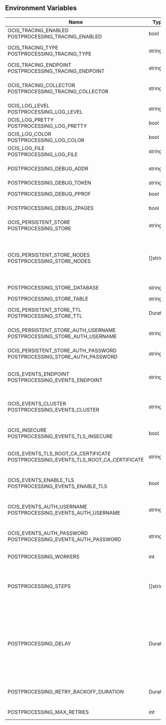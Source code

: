 ## Environment Variables

| Name | Type | Default Value | Description |
|------|------|---------------|-------------|
| OCIS_TRACING_ENABLED<br/>POSTPROCESSING_TRACING_ENABLED | bool | false | Activates tracing.|
| OCIS_TRACING_TYPE<br/>POSTPROCESSING_TRACING_TYPE | string |  | The type of tracing. Defaults to '', which is the same as 'jaeger'. Allowed tracing types are 'jaeger', 'otlp' and '' as of now.|
| OCIS_TRACING_ENDPOINT<br/>POSTPROCESSING_TRACING_ENDPOINT | string |  | The endpoint of the tracing agent.|
| OCIS_TRACING_COLLECTOR<br/>POSTPROCESSING_TRACING_COLLECTOR | string |  | The HTTP endpoint for sending spans directly to a collector, i.e. http://jaeger-collector:14268/api/traces. Only used if the tracing endpoint is unset.|
| OCIS_LOG_LEVEL<br/>POSTPROCESSING_LOG_LEVEL | string |  | The log level. Valid values are: 'panic', 'fatal', 'error', 'warn', 'info', 'debug', 'trace'.|
| OCIS_LOG_PRETTY<br/>POSTPROCESSING_LOG_PRETTY | bool | false | Activates pretty log output.|
| OCIS_LOG_COLOR<br/>POSTPROCESSING_LOG_COLOR | bool | false | Activates colorized log output.|
| OCIS_LOG_FILE<br/>POSTPROCESSING_LOG_FILE | string |  | The path to the log file. Activates logging to this file if set.|
| POSTPROCESSING_DEBUG_ADDR | string | 127.0.0.1:9255 | Bind address of the debug server, where metrics, health, config and debug endpoints will be exposed.|
| POSTPROCESSING_DEBUG_TOKEN | string |  | Token to secure the metrics endpoint.|
| POSTPROCESSING_DEBUG_PPROF | bool | false | Enables pprof, which can be used for profiling.|
| POSTPROCESSING_DEBUG_ZPAGES | bool | false | Enables zpages, which can be used for collecting and viewing in-memory traces.|
| OCIS_PERSISTENT_STORE<br/>POSTPROCESSING_STORE | string | nats-js-kv | The type of the store. Supported values are: 'memory', 'redis-sentinel', 'nats-js-kv', 'noop'. See the text description for details.|
| OCIS_PERSISTENT_STORE_NODES<br/>POSTPROCESSING_STORE_NODES | []string | [127.0.0.1:9233] | A list of nodes to access the configured store. This has no effect when 'memory' store is configured. Note that the behaviour how nodes are used is dependent on the library of the configured store. See the Environment Variable Types description for more details.|
| POSTPROCESSING_STORE_DATABASE | string | postprocessing | The database name the configured store should use.|
| POSTPROCESSING_STORE_TABLE | string |  | The database table the store should use.|
| OCIS_PERSISTENT_STORE_TTL<br/>POSTPROCESSING_STORE_TTL | Duration | 0s | Time to live for events in the store. See the Environment Variable Types description for more details.|
| OCIS_PERSISTENT_STORE_AUTH_USERNAME<br/>POSTPROCESSING_STORE_AUTH_USERNAME | string |  | The username to authenticate with the store. Only applies when store type 'nats-js-kv' is configured.|
| OCIS_PERSISTENT_STORE_AUTH_PASSWORD<br/>POSTPROCESSING_STORE_AUTH_PASSWORD | string |  | The password to authenticate with the store. Only applies when store type 'nats-js-kv' is configured.|
| OCIS_EVENTS_ENDPOINT<br/>POSTPROCESSING_EVENTS_ENDPOINT | string | 127.0.0.1:9233 | The address of the event system. The event system is the message queuing service. It is used as message broker for the microservice architecture.|
| OCIS_EVENTS_CLUSTER<br/>POSTPROCESSING_EVENTS_CLUSTER | string | ocis-cluster | The clusterID of the event system. The event system is the message queuing service. It is used as message broker for the microservice architecture. Mandatory when using NATS as event system.|
| OCIS_INSECURE<br/>POSTPROCESSING_EVENTS_TLS_INSECURE | bool | false | Whether the ocis server should skip the client certificate verification during the TLS handshake.|
| OCIS_EVENTS_TLS_ROOT_CA_CERTIFICATE<br/>POSTPROCESSING_EVENTS_TLS_ROOT_CA_CERTIFICATE | string |  | The root CA certificate used to validate the server's TLS certificate. If provided POSTPROCESSING_EVENTS_TLS_INSECURE will be seen as false.|
| OCIS_EVENTS_ENABLE_TLS<br/>POSTPROCESSING_EVENTS_ENABLE_TLS | bool | false | Enable TLS for the connection to the events broker. The events broker is the ocis service which receives and delivers events between the services.|
| OCIS_EVENTS_AUTH_USERNAME<br/>POSTPROCESSING_EVENTS_AUTH_USERNAME | string |  | The username to authenticate with the events broker. The events broker is the ocis service which receives and delivers events between the services.|
| OCIS_EVENTS_AUTH_PASSWORD<br/>POSTPROCESSING_EVENTS_AUTH_PASSWORD | string |  | The password to authenticate with the events broker. The events broker is the ocis service which receives and delivers events between the services.|
| POSTPROCESSING_WORKERS | int | 3 | The number of concurrent go routines that fetch events from the event queue.|
| POSTPROCESSING_STEPS | []string | [] | A list of postprocessing steps processed in order of their appearance. Currently supported values by the system are: 'virusscan', 'policies' and 'delay'. Custom steps are allowed. See the documentation for instructions. See the Environment Variable Types description for more details.|
| POSTPROCESSING_DELAY | Duration | 0s | After uploading a file but before making it available for download, a delay step can be added. Intended for developing purposes only. If a duration is set but the keyword 'delay' is not explicitely added to 'POSTPROCESSING_STEPS', the delay step will be processed as last step. In such a case, a log entry will be written on service startup to remind the admin about that situation. See the Environment Variable Types description for more details.|
| POSTPROCESSING_RETRY_BACKOFF_DURATION | Duration | 5s | The base for the exponential backoff duration before retrying a failed postprocessing step. See the Environment Variable Types description for more details.|
| POSTPROCESSING_MAX_RETRIES | int | 14 | The maximum number of retries for a failed postprocessing step.|